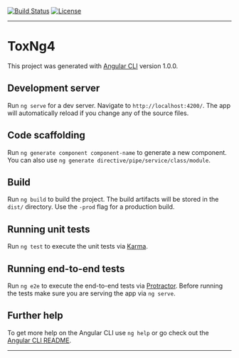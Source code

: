 [![Build Status][travis-image]][travis-url]
[![License][license-image]][license-url]

***

# ToxNg4

This project was generated with [Angular CLI](https://github.com/angular/angular-cli) version 1.0.0.

## Development server

Run `ng serve` for a dev server. Navigate to `http://localhost:4200/`. The app will automatically reload if you change any of the source files.

## Code scaffolding

Run `ng generate component component-name` to generate a new component. You can also use `ng generate directive/pipe/service/class/module`.

## Build

Run `ng build` to build the project. The build artifacts will be stored in the `dist/` directory. Use the `-prod` flag for a production build.

## Running unit tests

Run `ng test` to execute the unit tests via [Karma](https://karma-runner.github.io).

## Running end-to-end tests

Run `ng e2e` to execute the end-to-end tests via [Protractor](http://www.protractortest.org/).
Before running the tests make sure you are serving the app via `ng serve`.

## Further help

To get more help on the Angular CLI use `ng help` or go check out the [Angular CLI README](https://github.com/angular/angular-cli/blob/master/README.md).

***

[travis-image]: https://img.shields.io/travis/dasrick/tox-ng4.svg?style=flat-square
[travis-url]: https://travis-ci.org/dasrick/tox-ng4

[license-image]: https://img.shields.io/github/license/dasrick/tox-ng4.svg?style=flat-square
[license-url]: https://github.com/dasrick/tox-ng4/blob/master/LICENSE

